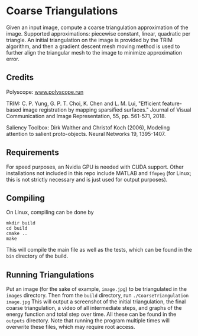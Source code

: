 # Coarse Triangulations

Given an input image, compute a coarse triangulation approximation of the image. Supported approximations: piecewise constant, linear, quadratic per triangle. An initial triangulation on the image is provided by the TRIM algorithm, and then a gradient descent mesh moving method is used to further align the triangular mesh to the image to minimize approximation error.

## Credits

Polyscope: www.polyscope.run

TRIM: C. P. Yung, G. P. T. Choi, K. Chen and L. M. Lui, "Efficient feature-based image registration by mapping sparsified surfaces." Journal of Visual Communication and Image Representation, 55, pp. 561-571, 2018.

Saliency Toolbox: Dirk Walther and Christof Koch (2006), Modeling attention to salient proto-objects. Neural Networks 19, 1395-1407. 

## Requirements

For speed purposes, an Nvidia GPU is needed with CUDA support. Other installations not included in this repo include MATLAB and `ffmpeg` (for Linux; this is not strictly necessary and is just used for output purposes).

## Compiling

On Linux, compiling can be done by
```
mkdir build
cd build
cmake ..
make
```

This will compile the main file as well as the tests, which can be found in the `bin` directory of the build.

## Running Triangulations

Put an image (for the sake of example, `image.jpg`) to be triangulated in the `images` directory. Then from the `build` directory, run ```./CoarseTriangulation image.jpg``` This will output a screenshot of the initial triangulation, the final coarse triangulation, a video of all intermediate steps, and graphs of the energy function and total step over time. All these can be found in the `outputs` directory. Note that running the program multiple times will overwrite these files, which may require root access.
